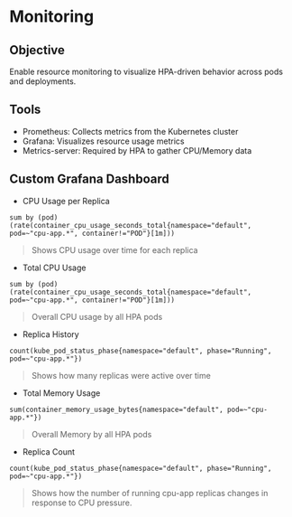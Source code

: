 # Monitoring

## Objective

Enable resource monitoring to visualize HPA-driven behavior across pods and deployments.

## Tools

- Prometheus: Collects metrics from the Kubernetes cluster
- Grafana: Visualizes resource usage metrics
- Metrics-server: Required by HPA to gather CPU/Memory data

## Custom Grafana Dashboard

- CPU Usage per Replica

```promql
sum by (pod) (rate(container_cpu_usage_seconds_total{namespace="default", pod=~"cpu-app.*", container!="POD"}[1m]))
```

> Shows CPU usage over time for each replica

- Total CPU Usage

```promql
sum by (pod) (rate(container_cpu_usage_seconds_total{namespace="default", pod=~"cpu-app.*", container!="POD"}[1m]))
```

> Overall CPU usage by all HPA pods

- Replica History

```promql
count(kube_pod_status_phase{namespace="default", phase="Running", pod=~"cpu-app.*"})
```

> Shows how many replicas were active over time

- Total Memory Usage

```promql
sum(container_memory_usage_bytes{namespace="default", pod=~"cpu-app.*"})
```

> Overall Memory by all HPA pods

- Replica Count

```promql
count(kube_pod_status_phase{namespace="default", phase="Running", pod=~"cpu-app.*"})
```

> Shows how the number of running cpu-app replicas changes in response to CPU pressure.
